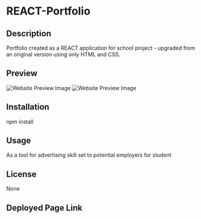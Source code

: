 # REACT-Portfolio

## Description

Portfolio created as a REACT application for school project - upgraded from an original version using only HTML and CSS.

## Preview

![Website Preview Image](./murphey-portfolio/src/images/appPreview2.png)
![Website Preview Image](./murphey-portfolio/src/images/appPreview1.png)

## Installation

npm install

## Usage

As a tool for advertising skill set to potential employers for student

## License

None

## Deployed Page Link


